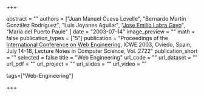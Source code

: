 +++

abstract = ""
authors = ["Juan Manuel Cueva Lovelle", 
 "Bernardo Martín González Rodríguez",
 "Luis Joyanes Aguilar",
 "[Jose Emilio Labra Gayo](http://di.uniovi.es/~labra)",
 "María del Puerto Paule" 
 ]
date = "2003-07-14"
image_preview = ""
math = false
publication_types = ["5"]
publication = "Proceedings of the [International Conference on Web Engineering](http://www.icwe2003.org/), ICWE 2003, Oviedo, Spain, July 14-18, Lecture Notes in Computer Science, Vol. 2722"
publication_short = ""
selected = false
title = "Web Engineering"
url_code = ""
url_dataset = ""
url_pdf = ""
url_project = ""
url_slides = ""
url_video = ""

tags=["Web-Engineering"]

+++


